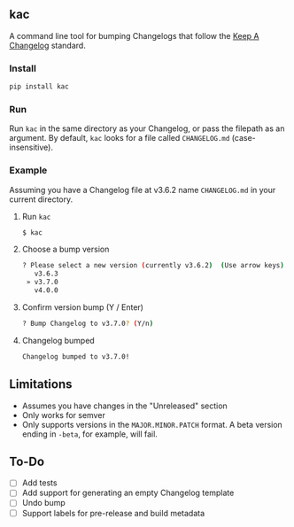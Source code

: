 ## kac
A command line tool for bumping Changelogs that follow the [Keep A Changelog][1] standard.

### Install
```bash
pip install kac
```

### Run
Run `kac` in the same directory as your Changelog, or pass the filepath as an argument. By default, `kac` looks for a 
file called `CHANGELOG.md` (case-insensitive).

### Example
Assuming you have a Changelog file at v3.6.2 name `CHANGELOG.md` in your current directory.

1. Run `kac`
    ```bash
    $ kac
    ```
2. Choose a bump version
    ```bash
    ? Please select a new version (currently v3.6.2)  (Use arrow keys)
       v3.6.3
     » v3.7.0
       v4.0.0
    ```
3. Confirm version bump (Y / Enter)
    ```bash
    ? Bump Changelog to v3.7.0? (Y/n)
    ```
4. Changelog bumped
   ```bash
   Changelog bumped to v3.7.0!
   ```
   
## Limitations
- Assumes you have changes in the "Unreleased" section 
- Only works for semver
- Only supports versions in the `MAJOR.MINOR.PATCH` format. A beta version ending in `-beta`, for example, 
will fail.

## To-Do
- [ ] Add tests
- [ ] Add support for generating an empty Changelog template
- [ ] Undo bump
- [ ] Support labels for pre-release and build metadata

[1]: https://keepachangelog.com/en/1.0.0/